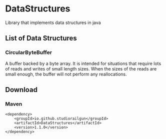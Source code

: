 # DataStructures
Library that implements data structures in java



## List of Data Structures

### CircularByteBuffer
A buffer backed by a byte array. It is intended for situations that require lots of reads and writes of small length sizes. When the sizes of the reads are small enough, the buffer will not perform any reallocations.




## Download
### Maven
```
<dependency>
    <groupId>io.github.studiorailgun</groupId>
    <artifactId>DataStructures</artifactId>
    <version>1.1.0</version>
</dependency>
```